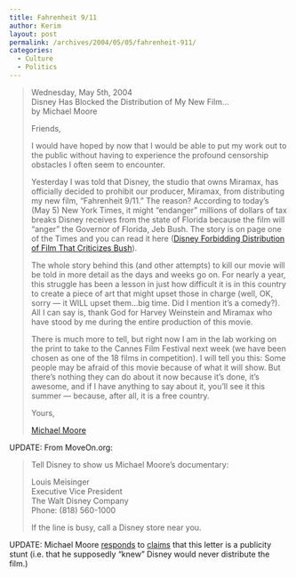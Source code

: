 ```yaml
---
title: Fahrenheit 9/11
author: Kerim
layout: post
permalink: /archives/2004/05/05/fahrenheit-911/
categories:
  - Culture
  - Politics
---
```

> Wednesday, May 5th, 2004  
> Disney Has Blocked the Distribution of My New Film&#8230;  
> by Michael Moore
> 
> Friends,
> 
> I would have hoped by now that I would be able to put my work out to the public without having to experience the profound censorship obstacles I often seem to encounter.
> 
> Yesterday I was told that Disney, the studio that owns Miramax, has officially decided to prohibit our producer, Miramax, from distributing my new film, &#8220;Fahrenheit 9/11.&#8221; The reason? According to today&#8217;s (May 5) New York Times, it might &#8220;endanger&#8221; millions of dollars of tax breaks Disney receives from the state of Florida because the film will &#8220;anger&#8221; the Governor of Florida, Jeb Bush. The story is on page one of the Times and you can read it here (<a href="http://www.nytimes.com/2004/05/05/national/05DISN.html?ex=1399089600&#38;en=5dd82385da93ce1e&#38;ei=5007&#38;partner=USERLAND" onclick="_gaq.push(['_trackEvent', 'outbound-article', 'http://www.nytimes.com/2004/05/05/national/05DISN.html?ex=1399089600&en=5dd82385da93ce1e&ei=5007&partner=USERLAND', 'Disney Forbidding Distribution of Film That Criticizes Bush']);" >Disney Forbidding Distribution of Film That Criticizes Bush</a>).
> 
> The whole story behind this (and other attempts) to kill our movie will be told in more detail as the days and weeks go on. For nearly a year, this struggle has been a lesson in just how difficult it is in this country to create a piece of art that might upset those in charge (well, OK, sorry &#8212; it WILL upset them&#8230;big time. Did I mention it&#8217;s a comedy?). All I can say is, thank God for Harvey Weinstein and Miramax who have stood by me during the entire production of this movie.
> 
> There is much more to tell, but right now I am in the lab working on the print to take to the Cannes Film Festival next week (we have been chosen as one of the 18 films in competition). I will tell you this: Some people may be afraid of this movie because of what it will show. But there&#8217;s nothing they can do about it now because it&#8217;s done, it&#8217;s awesome, and if I have anything to say about it, you&#8217;ll see it this summer &#8212; because, after all, it is a free country.
> 
> Yours,
> 
> <a href="http://www.michaelmoore.com/words/message/index.php" onclick="_gaq.push(['_trackEvent', 'outbound-article', 'http://www.michaelmoore.com/words/message/index.php', 'Michael Moore']);" >Michael Moore</a>

UPDATE: From MoveOn.org:

> Tell Disney to show us Michael Moore&#8217;s documentary:
> 
> Louis Meisinger  
> Executive Vice President  
> The Walt Disney Company  
> Phone: (818) 560-1000
> 
> If the line is busy, call a Disney store near you. 

UPDATE: Michael Moore <a href="http://www.michaelmoore.com/words/message/index.php" onclick="_gaq.push(['_trackEvent', 'outbound-article', 'http://www.michaelmoore.com/words/message/index.php', 'responds']);" >responds</a> to <a href="http://marccooper.typepad.com/marccooper/2004/05/lies_and_moore_.html" onclick="_gaq.push(['_trackEvent', 'outbound-article', 'http://marccooper.typepad.com/marccooper/2004/05/lies_and_moore_.html', 'claims']);" >claims</a> that this letter is a publicity stunt (i.e. that he supposedly &#8220;knew&#8221; Disney would never distribute the film.)


